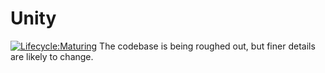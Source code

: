 # Unity
[![Lifecycle:Maturing](https://img.shields.io/badge/Lifecycle-Maturing-007EC6)](<Redirect-URL>)
The codebase is being roughed out, but finer details are likely to change.